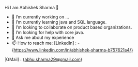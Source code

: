 Hi I am Abhishek Sharma 👋

- 🔭 I’m currently working on ...
- 🌱 I’m currently learning java and SQL language.
- 👯 I’m looking to collaborate on product based organizations.
- 🤔 I’m looking for help with core java.
- 💬 Ask me about my experience
- 📫 How to reach me: 
[LinkedIn] : -
{https://www.linkedin.com/in/abhishek-sharma-b757621a4/}

[GMail] :
{abhu.sharma29@gmail.com}
